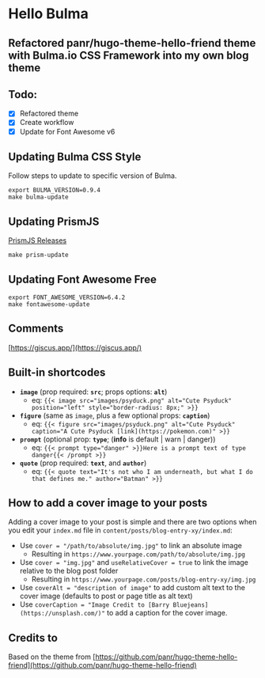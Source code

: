 # Hello Bulma

## Refactored panr/hugo-theme-hello-friend theme with Bulma.io CSS Framework into my own blog theme

## Todo:
- [x] Refactored theme
- [x] Create workflow
- [x] Update for Font Awesome v6

## Updating Bulma CSS Style
Follow steps to update to specific version of Bulma.

```
export BULMA_VERSION=0.9.4
make bulma-update
```

## Updating PrismJS

[PrismJS Releases](https://github.com/PrismJS/prism/releases)

```
make prism-update
```

## Updating Font Awesome Free

```
export FONT_AWESOME_VERSION=6.4.2
make fontawesome-update
```

## Comments
[https://giscus.app/](https://giscus.app/)

## Built-in shortcodes

- **`image`** (prop required: **`src`**; props options: **`alt`**)
  - eq: `{{< image src="images/psyduck.png" alt="Cute Psyduck" position="left" style="border-radius: 8px;" >}}`
- **`figure`** (same as `image`, plus a few optional props: **`caption`**)
  - eq: `{{< figure src="images/psyduck.png" alt="Cute Psyduck" caption="A Cute Psyduck [link](https://pokemon.com)" >}}`
- **`prompt`** (optional prop: **`type`**; (**info** is default | warn | danger))
  - eq: `{{< prompt type="danger" >}}Here is a prompt text of type danger{{< /prompt >}}`
- **`quote`** (prop required: **`text`**, and **`author`**)
  - eq: `{{< quote text="It's not who I am underneath, but what I do that defines me." author="Batman" >}}`

## How to add a cover image to your posts

Adding a cover image to your post is simple and there are two options when you edit your `index.md` file in `content/posts/blog-entry-xy/index.md`:

* Use `cover = "/path/to/absolute/img.jpg"` to link an absolute image
  * Resulting in `https://www.yourpage.com/path/to/absolute/img.jpg`
* Use `cover = "img.jpg"` and `useRelativeCover = true` to link the image relative to the blog post folder
  * Resulting in `https://www.yourpage.com/posts/blog-entry-xy/img.jpg`
* Use `coverAlt = "description of image"` to add custom alt text to the cover image (defaults to post or page title as alt text)
* Use `coverCaption = "Image Credit to [Barry Bluejeans](https://unsplash.com/)"` to add a caption for the cover image.

## Credits to

Based on the theme from [https://github.com/panr/hugo-theme-hello-friend](https://github.com/panr/hugo-theme-hello-friend)
